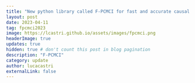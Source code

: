 ```yaml
---
title: "New python library called F-PCMCI for fast and accurate causal discovery!"
layout: post
date: 2023-04-11
tag: fpcmci2023
image: https://lcastri.github.io/assets/images/fpcmci.png
headerImage: true
updates: true
hidden: true # don't count this post in blog pagination
description: "F-PCMCI"
category: update
author: lucacastri
externalLink: false
---
```


